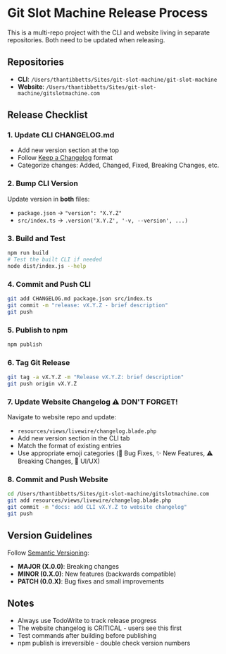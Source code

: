 # Git Slot Machine Release Process

This is a multi-repo project with the CLI and website living in separate repositories. Both need to be updated when releasing.

## Repositories

- **CLI**: `/Users/thantibbetts/Sites/git-slot-machine/git-slot-machine`
- **Website**: `/Users/thantibbetts/Sites/git-slot-machine/gitslotmachine.com`

## Release Checklist

### 1. Update CLI CHANGELOG.md
- Add new version section at the top
- Follow [Keep a Changelog](https://keepachangelog.com/) format
- Categorize changes: Added, Changed, Fixed, Breaking Changes, etc.

### 2. Bump CLI Version
Update version in **both** files:
- `package.json` → `"version": "X.Y.Z"`
- `src/index.ts` → `.version('X.Y.Z', '-v, --version', ...)`

### 3. Build and Test
```bash
npm run build
# Test the built CLI if needed
node dist/index.js --help
```

### 4. Commit and Push CLI
```bash
git add CHANGELOG.md package.json src/index.ts
git commit -m "release: vX.Y.Z - brief description"
git push
```

### 5. Publish to npm
```bash
npm publish
```

### 6. Tag Git Release
```bash
git tag -a vX.Y.Z -m "Release vX.Y.Z: brief description"
git push origin vX.Y.Z
```

### 7. Update Website Changelog ⚠️ DON'T FORGET!
Navigate to website repo and update:
- `resources/views/livewire/changelog.blade.php`
- Add new version section in the CLI tab
- Match the format of existing entries
- Use appropriate emoji categories (🐛 Bug Fixes, ✨ New Features, ⚠️ Breaking Changes, 🎨 UI/UX)

### 8. Commit and Push Website
```bash
cd /Users/thantibbetts/Sites/git-slot-machine/gitslotmachine.com
git add resources/views/livewire/changelog.blade.php
git commit -m "docs: add CLI vX.Y.Z to website changelog"
git push
```

## Version Guidelines

Follow [Semantic Versioning](https://semver.org/):
- **MAJOR (X.0.0)**: Breaking changes
- **MINOR (0.X.0)**: New features (backwards compatible)
- **PATCH (0.0.X)**: Bug fixes and small improvements

## Notes

- Always use TodoWrite to track release progress
- The website changelog is CRITICAL - users see this first
- Test commands after building before publishing
- npm publish is irreversible - double check version numbers
